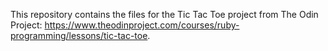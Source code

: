 This repository contains the files for the Tic Tac Toe project from The Odin Project: https://www.theodinproject.com/courses/ruby-programming/lessons/tic-tac-toe.
